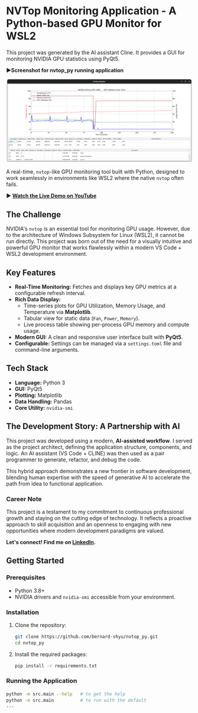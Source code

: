 # NVTop Monitoring Application - A Python-based GPU Monitor for WSL2

This project was generated by the AI assistant Cline.
It provides a GUI for monitoring NVIDIA GPU statistics using PyQt5.

**▶️Screenshot for nvtop_py running application**

![nvtop_py running](doc/images/Screenshot.nvtop_py-running.2025-06-23.png)

A real-time, `nvtop`-like GPU monitoring tool built with Python, designed to work seamlessly in environments like WSL2 where the native `nvtop` often fails.

**▶️ [Watch the Live Demo on YouTube](https://youtu.be/1-C41hCUfXI)**

## The Challenge

NVIDIA's `nvtop` is an essential tool for monitoring GPU usage. However, due to the architecture of Windows Subsystem for Linux (WSL2), it cannot be run directly. This project was born out of the need for a visually intuitive and powerful GPU monitor that works flawlessly within a modern VS Code + WSL2 development environment.

## Key Features

*   **Real-Time Monitoring:** Fetches and displays key GPU metrics at a configurable refresh interval.
*   **Rich Data Display:**
    *   Time-series plots for GPU Utilization, Memory Usage, and Temperature via **Matplotlib**.
    *   Tabular view for static data (`Fan`, `Power`, `Memory`).
    *   Live process table showing per-process GPU memory and compute usage.
*   **Modern GUI:** A clean and responsive user interface built with **PyQt5**.
*   **Configurable:** Settings can be managed via a `settings.toml` file and command-line arguments.

## Tech Stack

*   **Language:** Python 3
*   **GUI:** PyQt5
*   **Plotting:** Matplotlib
*   **Data Handling:** Pandas
*   **Core Utility:** `nvidia-smi`

## The Development Story: A Partnership with AI

This project was developed using a modern, **AI-assisted workflow**. I served as the project architect, defining the application structure, components, and logic. An AI assistant (VS Code + CLINE) was then used as a pair programmer to generate, refactor, and debug the code.

This hybrid approach demonstrates a new frontier in software development, blending human expertise with the speed of generative AI to accelerate the path from idea to functional application.

### Career Note

This project is a testament to my commitment to continuous professional growth and staying on the cutting edge of technology. It reflects a proactive approach to skill acquisition and an openness to engaging with new opportunities where modern development paradigms are valued.

**Let's connect! Find me on [LinkedIn](https://www.linkedin.com/in/bernardshyu/).**

## Getting Started

### Prerequisites

*   Python 3.8+
*   NVIDIA drivers and `nvidia-smi` accessible from your environment.

### Installation

1.  Clone the repository:
    ```bash
    git clone https://github.com/bernard-shyu/nvtop_py.git
    cd nvtop_py
    ```

2.  Install the required packages:
    ```bash
    pip install -r requirements.txt
    ```

### Running the Application

```bash
python -m src.main --help   # to get the help
python -m src.main          # to run with the default
---

